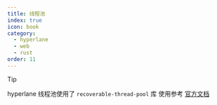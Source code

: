 ```yaml
---
title: 线程池
index: true
icon: book
category:
  - hyperlane
  - web
  - rust
order: 11
---
```


> [!tip]
> hyperlane 线程池使用了 `recoverable-thread-pool` 库
> 使用参考 [官方文档](../recoverable-thread-pool/README.md)

<Bottom />
